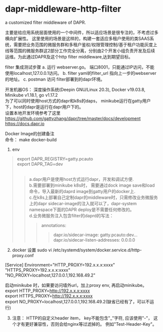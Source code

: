# dapr-middleware-http-filter
a customized filter middleware of DAPR.

主要是给应用系统层面使用的一个中间件，所以适应场景是很专注的，不考虑过多横向扩展性。
这里使用的场景是这样的，构建一套适应多租户使用的类SAAS系统，需要把业务范围的微服务群和多租户鉴权/权限管理控制/基于租户功能灰度上线等范围的微服务群这2部分工作完全分离，分别由2个开发小组负责开发及后续运维。为此通过DAPR及这个http filter middleware,达到期望目标。

filter 集成测试步骤
a. 运行 webserver.go。 端口8001，只能通过IP访问，不能使用localhost,127.0.0.1访问。
b. filter yaml的filter_url 指向上一步的webserver的地址。
c. postman 访问 filter部署到的dapr环境。


开发机器OS： 深度操作系统(Deepin GNU/Linux 20.3), Docker v19.03.8, Minikube v1.18.1, go v1.17.2<br>
为了可以同时使用host方式的dapr和k8s的daps， minikube运行在gatty用户下，host的dapr是运行在dapr用户下的。<br>
设置本地开发环境参考了这里<br>
    https://github.com/gattyzhang/dapr/tree/master/docs/development<br>
    https://docs.dapr.io


Docker Image的创建备注<br>
命令： make docker-build
1. env<br>   
>export DAPR_REGISTRY=gatty.pcauto<br>
>export DAPR_TAG=dev<br><br>
>>a.dapr用户是使用host方式运行dapr，开发和调试方便.<br>
>>b.需要部署到minikube k8s时， 需要通过dock image save和load命令，导入最新的daprd image到gatty用户的docker上.<br>
>>c.在k8s上部署自己定制dapr的middleware时，只需修改业务微服务上的dapr sidecar-image的注入就可以了，dapr-system namespace下面的DAPR deploy是不需要任何修改的。<br>
>>d.业务微服务注入包含filter的daprd的写法：<br>
>>>annotations:<br>
>>>>dapr.io/sidecar-image: gatty.pcauto:dev...<br>
>>>>dapr.io/sidecar-listen-addresses: 0.0.0.0


2. docker 设置
sudo vi /etc/systemd/system/docker.service.d/http-proxy.conf

[Service]
Environment="HTTP_PROXY=192.x.x.x:xxxx" "HTTPS_PROXY=192.x.x.x:xxxx" "NO_PROXY=localhost,127.0.0.1,192.168.49.2"

启动minikube 时，如果要访问墙外url，加上proxy env, 再启动minikube。<br>
export HTTP_PROXY=http://192.x.x.x:xxxx<br>
export HTTPS_PROXY=http://192.x.x.x:xxxx<br>
export NO_PROXY=localhost,127.0.0.1,192.168.49.2(缺省已经有了，可以不运行)<br>


3. 注意：
HTTP的自定义header item， key不能包含"_"字符, 应该使用"-"， 这个才有更好兼容性，否则会给nginx等过滤掉的。 例如"Test-Header-Key"。
